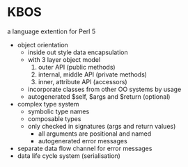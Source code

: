 # KBOS

a language extention for Perl 5

- object orientation
    - inside out style data encapsulation
    - with 3 layer object model
        1. outer API (public methods)
        2. internal, middle API (private methods)
        3. inner, attribute API (accessors)
    - incorporate classes from other OO systems by usage
    - autogenerated $self, $args and $return (optional)
- complex type system
    - symbolic type names
    - composable types
    - only checked in signatures (args and return values)
        - all arguments are positional and named
        - autogenerated error messages
- separate data flow channel for error messages
- data life cycle system (serialisation)


